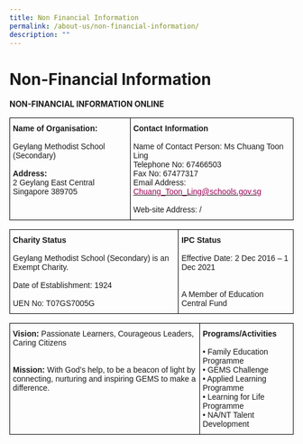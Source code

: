 ```yaml
---
title: Non Financial Information
permalink: /about-us/non-financial-information/
description: ""
---
```

# **Non-Financial Information**

**NON-FINANCIAL INFORMATION ONLINE**




<table style="border-collapse:collapse;border-spacing:0" class="tg"><thead><tr><td style="border-color:#000000;border-style:solid;border-width:1px;font-family:Arial, sans-serif;font-size:14px;overflow:hidden;padding:10px 5px;text-align:left;vertical-align:top;word-break:normal"><span style="font-weight:bold">Name of Organisation:</span><br><br>Geylang Methodist School (Secondary)<br><span style="font-weight:bold"> </span><br><span style="font-weight:bold">Address:</span><br>2 Geylang East Central<br>Singapore 389705<br><span style="font-weight:bold"> </span></td><td style="border-color:#000000;border-style:solid;border-width:1px;font-family:Arial, sans-serif;font-size:14px;overflow:hidden;padding:10px 5px;text-align:left;vertical-align:top;word-break:normal"><span style="font-weight:bold">Contact Information</span><br><br>Name of Contact Person: Ms Chuang Toon Ling<br>Telephone No: 67466503<br>Fax No: 67477317<br>Email Address:<br><a href="mailto:Chuang_Toon_Ling@schools.gov.sg" target="_blank" rel="noopener noreferrer"><span style="color:#905">Chuang_Toon_Ling@schools.gov.sg</span></a><br> <br>Web-site Address: /<br> </td></tr></thead></table>



<table style="border-collapse:collapse;border-spacing:0" class="tg"><thead><tr><td style="border-color:#000000;border-style:solid;border-width:1px;font-family:Arial, sans-serif;font-size:14px;overflow:hidden;padding:10px 5px;text-align:left;vertical-align:top;word-break:normal"><span style="font-weight:bold">Charity Status</span><br> <br>Geylang Methodist School (Secondary) is an Exempt Charity.<br><br>Date of Establishment: 1924<br><br>UEN No: T07GS7005G</td><td style="border-color:#000000;border-style:solid;border-width:1px;font-family:Arial, sans-serif;font-size:14px;overflow:hidden;padding:10px 5px;text-align:left;vertical-align:top;word-break:normal"><span style="font-weight:bold">IPC Status</span><br><br>Effective Date: 2 Dec 2016 – 1 Dec 2021<br> <br> <br>A Member of Education Central Fund</td></tr></thead></table>


<table style="border-collapse:collapse;border-spacing:0" class="tg"><thead><tr><td style="border-color:black;border-style:solid;border-width:1px;font-family:Arial, sans-serif;font-size:14px;overflow:hidden;padding:10px 5px;text-align:left;vertical-align:top;word-break:normal"><span style="font-weight:bold">Vision:</span> Passionate Learners, Courageous Leaders, Caring Citizens<br><br> <br><span style="font-weight:bold">Mission:</span> With God’s help, to be a beacon of light by connecting, nurturing and inspiring GEMS to make a difference.</td><td style="border-color:black;border-style:solid;border-width:1px;font-family:Arial, sans-serif;font-size:14px;overflow:hidden;padding:10px 5px;text-align:left;vertical-align:top;word-break:normal"><span style="font-weight:bold">Programs/Activities</span><br><br>• Family Education Programme<br>• GEMS Challenge<br>• Applied Learning Programme<br>• Learning for Life Programme<br>• NA/NT Talent Development</td></tr></thead></table>